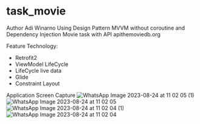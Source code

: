 # task_movie
Author Adi Winarno
Using Design Pattern MVVM without coroutine and Dependency Injection
Movie task with API apithemoviedb.org

Feature Technology:
- Retrofit2
- ViewModel LifeCycle
- LifeCycle live data
- Glide
- Constraint Layout


Application Screen Capture
![WhatsApp Image 2023-08-24 at 11 02 05 (1)](https://github.com/adiiwinarnoo/task_movie/assets/67672061/625a67e4-d3c4-45f2-ad71-a48d28eb82b5)
![WhatsApp Image 2023-08-24 at 11 02 05](https://github.com/adiiwinarnoo/task_movie/assets/67672061/6ea053ce-a1f2-49d0-9432-73a59d65dff5)
![WhatsApp Image 2023-08-24 at 11 02 04 (1)](https://github.com/adiiwinarnoo/task_movie/assets/67672061/cdb0755a-86e2-4e52-a57c-24d27b95f6d4)
![WhatsApp Image 2023-08-24 at 11 02 04](https://github.com/adiiwinarnoo/task_movie/assets/67672061/e19106e9-1df6-44da-9b05-a5173e786a24)
